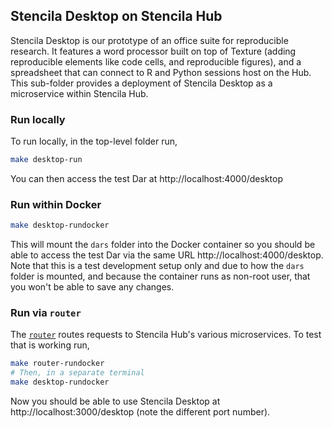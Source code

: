 ## Stencila Desktop on Stencila Hub

Stencila Desktop is our prototype of an office suite for reproducible research. It features a word processor built on top of Texture (adding reproducible elements like code cells, and reproducible figures), and a spreadsheet that can connect to R and Python sessions host on the Hub. This sub-folder provides a deployment of Stencila Desktop as a microservice within Stencila Hub.

### Run locally

To run locally, in the top-level folder run,

```bash
make desktop-run
```

You can then access the test Dar at http://localhost:4000/desktop


### Run within Docker

```bash
make desktop-rundocker
```

This will mount the `dars` folder into the Docker container so you should be able to access the test Dar via the same URL http://localhost:4000/desktop. Note that this is a test development setup only and due to how the `dars` folder is mounted, and because the container runs as non-root user, that you won't be able to save any changes.


### Run via `router`

The [`router`](../router) routes requests to Stencila Hub's various microservices. To test that is working run,

```bash
make router-rundocker
# Then, in a separate terminal
make desktop-rundocker
```

Now you should be able to use Stencila Desktop at http://localhost:3000/desktop (note the different port number).
